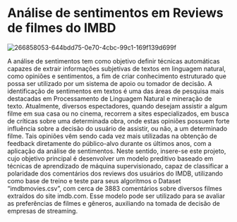 # **Análise de sentimentos em Reviews de filmes do IMBD**
![266858053-644bdd75-0e70-4cbc-99c1-169f139d699f](https://github.com/RickPardono/An-lise-de-sentimentos-em-Reviews-de-filmes-do-IMBD/assets/124527157/e1080129-fdd9-455c-9012-472736473514)

A análise de sentimentos tem como objetivo definir técnicas automáticas capazes de extrair informações subjetivas de textos em linguagem natural, como opiniões e sentimentos, a fim de criar conhecimento estruturado que possa ser utilizado por um sistema de apoio ou tomador de decisão. A identificação de sentimentos em textos é uma das áreas de pesquisa mais destacadas em Processamento de Linguagem Natural e mineração de texto. Atualmente, diversos espectadores, quando desejam assistir a algum filme em sua casa ou no cinema, recorrem a sites especializados, em busca de críticas sobre uma determinada obra, onde estas opiniões possuem forte influência sobre a decisão do usuário de assistir, ou não, a um determinado filme. Tais opiniões vêm sendo cada vez mais utilizadas na obtenção de feedback diretamente do público-alvo durante os últimos anos, com a aplicação da análise de sentimentos. Neste sentido, insere-se este projeto, cujo objetivo principal é desenvolver um modelo preditivo baseado em técnicas de aprendizado de máquina supervisionado, capaz de classificar a polaridade dos comentários dos reviews dos usuários do IMDB, utilizando como base de treino e teste para seus algoritmos o Dataset “imdbmovies.csv”, com cerca de 3883 comentários sobre diversos filmes extraídos do site imdb.com. Esse modelo pode ser utilizado para se avaliar as preferências de filmes e gêneros, auxiliando na tomada de decisão de empresas de streaming.

